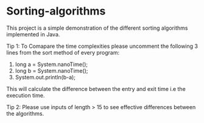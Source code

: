 # Sorting-algorithms

This project is a simple demonstration of the different sorting algorithms implemented in Java.

Tip 1:
To Comapare the time complexities please uncomment the following 3 lines from the sort method of every program:

1) long a = System.nanoTime();
2) long b = System.nanoTime();
3) System.out.println(b-a);

This will calculate the difference between the entry and exit time i.e the execution time.

Tip 2:
Please use inputs of length > 15 to see effective differences between the algorithms.

